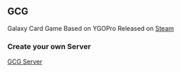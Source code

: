 ## GCG
Galaxy Card Game Based on YGOPro
Released on [Steam](https://store.steampowered.com/app/4039420/Galaxy_Card_Game/)

### Create your own Server
[GCG Server](https://github.com/FogMoe/gcgserver/tree/fix?tab=readme-ov-file#gcg%E6%9C%8D%E5%8A%A1%E5%99%A8%E9%83%A8%E7%BD%B2%E8%84%9A%E6%9C%AC)